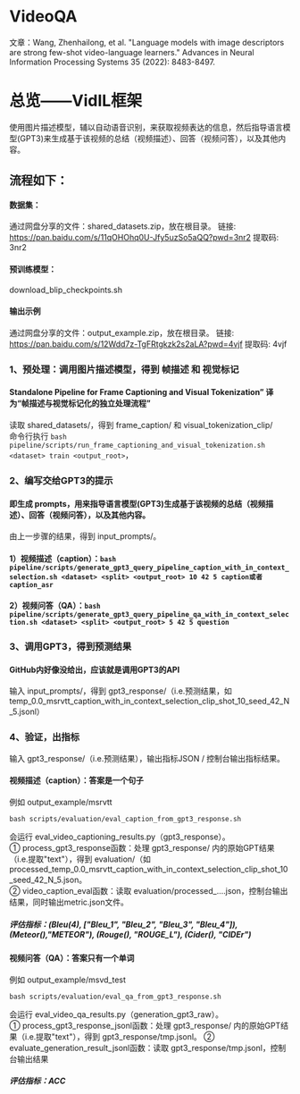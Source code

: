 # VideoQA
文章：Wang, Zhenhailong, et al. "Language models with image descriptors are strong few-shot video-language learners." Advances in Neural Information Processing Systems 35 (2022): 8483-8497.
# 总览——VidIL框架
使用图片描述模型，辅以自动语音识别，来获取视频表达的信息，然后指导语言模型(GPT3)来生成基于该视频的总结（视频描述）、回答（视频问答），以及其他内容。
## 流程如下：
#### 数据集：
通过网盘分享的文件：shared_datasets.zip，放在根目录。
链接: https://pan.baidu.com/s/11qOHOhq0U-Jfy5uzSo5aQQ?pwd=3nr2 提取码: 3nr2
#### 预训练模型：
download_blip_checkpoints.sh
#### 输出示例
通过网盘分享的文件：output_example.zip，放在根目录。
链接: https://pan.baidu.com/s/12Wdd7z-TgFRtgkzk2s2aLA?pwd=4vjf 提取码: 4vjf
### 1、预处理：调用图片描述模型，得到 帧描述 和 视觉标记
#### Standalone Pipeline for Frame Captioning and Visual Tokenization” 译为“帧描述与视觉标记化的独立处理流程”
读取 shared_datasets/，得到 frame_caption/ 和 visual_tokenization_clip/ <br>
命令行执行 ```bash pipeline/scripts/run_frame_captioning_and_visual_tokenization.sh <dataset> train <output_root>```，

### 2、编写交给GPT3的提示
#### 即生成 prompts，用来指导语言模型(GPT3)生成基于该视频的总结（视频描述）、回答（视频问答），以及其他内容。
由上一步骤的结果，得到 input_prompts/。
#### 1）视频描述（caption）：```bash pipeline/scripts/generate_gpt3_query_pipeline_caption_with_in_context_selection.sh <dataset> <split> <output_root> 10 42 5 caption或者caption_asr```
#### 2）视频问答（QA）：```bash pipeline/scripts/generate_gpt3_query_pipeline_qa_with_in_context_selection.sh <dataset> <split> <output_root> 5 42 5 question```

### 3、调用GPT3，得到预测结果
#### GitHub内好像没给出，应该就是调用GPT3的API
输入 input_prompts/，得到 gpt3_response/（i.e.预测结果，如 temp_0.0_msrvtt_caption_with_in_context_selection_clip_shot_10_seed_42_N_5.jsonl）

### 4、验证，出指标
输入 gpt3_response/（i.e.预测结果），输出指标JSON / 控制台输出指标结果。
#### 视频描述（caption）：答案是一个句子
例如 output_example/msrvtt  
```
bash scripts/evaluation/eval_caption_from_gpt3_response.sh
```
会运行 eval_video_captioning_results.py（gpt3_response）。<br>
① process_gpt3_response函数：处理 gpt3_response/ 内的原始GPT结果（i.e.提取"text"），得到 evaluation/（如processed_temp_0.0_msrvtt_caption_with_in_context_selection_clip_shot_10_seed_42_N_5.json。  
② video_caption_eval函数：读取 evaluation/processed_....json，控制台输出结果，同时输出metric.json文件。  
##### 评估指标：(Bleu(4), ["Bleu_1", "Bleu_2", "Bleu_3", "Bleu_4"]), (Meteor(),"METEOR"), (Rouge(), "ROUGE_L"), (Cider(), "CIDEr")

#### 视频问答（QA）：答案只有一个单词
例如 output_example/msvd_test  
```
bash scripts/evaluation/eval_qa_from_gpt3_response.sh
```
会运行 eval_video_qa_results.py（generation_gpt3_raw）。<br>
① process_gpt3_response_jsonl函数：处理 gpt3_response/ 内的原始GPT结果（i.e.提取"text"），得到 gpt3_response/tmp.jsonl。
② evaluate_generation_result_jsonl函数：读取 gpt3_response/tmp.jsonl，控制台输出结果
##### 评估指标：ACC